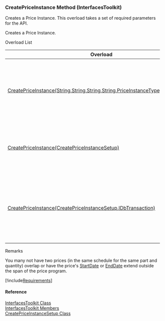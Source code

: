 ﻿### CreatePriceInstance Method (InterfacesToolkit)

Creates a Price Instance. This overload takes a set of required parameters for the API.

Creates a Price Instance.

Overload List

| Overload | Description |
| --- | --- |
| [CreatePriceInstance(String,String,String,String,PriceInstanceType,Int32,Decimal)](FChoice.Toolkits.Clarify~FChoice.Toolkits.Clarify.Interfaces.InterfacesToolkit~CreatePriceInstance(String,String,String,String,PriceInstanceType,Int32,Decimal).md) | Creates a Price Instance. This overload takes a set of required parameters for the API.   |
| [CreatePriceInstance(CreatePriceInstanceSetup)](FChoice.Toolkits.Clarify~FChoice.Toolkits.Clarify.Interfaces.InterfacesToolkit~CreatePriceInstance(CreatePriceInstanceSetup).md) | Creates a Price Instance. This overload takes a setup object.   |
| [CreatePriceInstance(CreatePriceInstanceSetup,IDbTransaction)](FChoice.Toolkits.Clarify~FChoice.Toolkits.Clarify.Interfaces.InterfacesToolkit~CreatePriceInstance(CreatePriceInstanceSetup,IDbTransaction).md) | Creates a Price Instance. This overload takes a setup object and a database transaction.   |

Remarks

You many not have two prices (in the same schedule for the same part and quantity) overlap or have the price's [StartDate](FChoice.Toolkits.Clarify~FChoice.Toolkits.Clarify.Interfaces.CreatePriceInstanceSetup~StartDate.md) or [EndDate](FChoice.Toolkits.Clarify~FChoice.Toolkits.Clarify.Interfaces.CreatePriceInstanceSetup~EndDate.md) extend outside the span of the price program.

[!include[Requirements](../partials/requirements.md)]



#### Reference

[InterfacesToolkit Class](FChoice.Toolkits.Clarify~FChoice.Toolkits.Clarify.Interfaces.InterfacesToolkit.md)  
[InterfacesToolkit Members](FChoice.Toolkits.Clarify~FChoice.Toolkits.Clarify.Interfaces.InterfacesToolkit_members.md)  
[CreatePriceInstanceSetup Class](FChoice.Toolkits.Clarify~FChoice.Toolkits.Clarify.Interfaces.CreatePriceInstanceSetup.md)